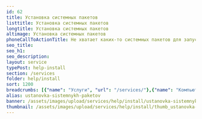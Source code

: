 ```yaml
---
id: 62
title: Установка системных пакетов
listtitle: Установка системных пакетов
longtitle: Установка системных пакетов
altimage: Установка системных пакетов
phoneCallToActionTitle: Не хватает каких-то системных пакетов для запуска программ? Звоните!
seo_title: 
seo_h1: 
seo_description: 
layout: service
typePost: help-install
section: /services
folder: help/install
sort: 1200
breadcrumbs: [{"name": "Услуги", "url": "/services/"},{"name": "Компьютерная помощь", "url": "/services/help/"},{"name": "Установка ПО", "url": "/services/help/install/"}]
alias: ustanovka-sistemnykh-paketov
banner: /assets/images/upload/services/help/install/ustanovka-sistemnykh-paketov.jpg
thumbnail: /assets/images/upload/services/help/install/thumb_ustanovka-sistemnykh-paketov.jpg
---
```

